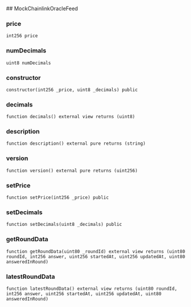 ﻿﻿## MockChainlinkOracleFeed


### price

```solidity
int256 price
```

### numDecimals

```solidity
uint8 numDecimals
```

### constructor

```solidity
constructor(int256 _price, uint8 _decimals) public
```







### decimals

```solidity
function decimals() external view returns (uint8)
```







### description

```solidity
function description() external pure returns (string)
```







### version

```solidity
function version() external pure returns (uint256)
```







### setPrice

```solidity
function setPrice(int256 _price) public
```







### setDecimals

```solidity
function setDecimals(uint8 _decimals) public
```







### getRoundData

```solidity
function getRoundData(uint80 _roundId) external view returns (uint80 roundId, int256 answer, uint256 startedAt, uint256 updatedAt, uint80 answeredInRound)
```







### latestRoundData

```solidity
function latestRoundData() external view returns (uint80 roundId, int256 answer, uint256 startedAt, uint256 updatedAt, uint80 answeredInRound)
```







